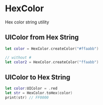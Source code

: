 # HexColor

Hex color string utility

## UIColor from Hex String

```swift
let color = HexColor.createColor("#ffaabb")

// without #
let color2 = HexColor.createColor("ffaabb")
```

## UIColor to Hex String

```swift
let color:UIColor = .red
let str = HexColor.toHex(color)
print(str) // FF0000
```

